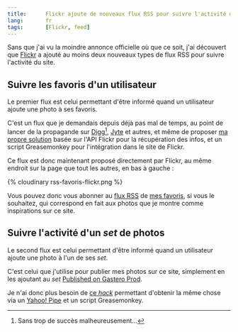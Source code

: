 ```yaml
---
title:      Flickr ajoute de nouveaux flux RSS pour suivre l'activité du site
lang:       fr
tags:       [Flickr, feed]
---
```


Sans que j'ai vu la moindre annonce officielle où que ce soit, j'ai découvert que [Flickr](https://flickr.com/) a ajouté au moins deux nouveaux types de flux RSS pour suivre l'activité du site.

## Suivre les favoris d'un utilisateur

Le premier flux est celui permettant d'être informé quand un utilisateur ajoute une photo à ses favoris.

C'est un flux que je demandais depuis déjà pas mal de temps, au point de lancer de la propagande sur [Digg](http://digg.com/software/Flickr_should_provide_RSS_feeds_for_favorites)[^1], [Jyte](http://jyte.com/cl/flickr-should-provide-rss-feeds-for-favorites) et autres, et même de proposer [ma propre solution](https://www.flickr.com/photos/nicolas-hoizey/405755351/) basée sur l'API Flickr pour la récupération des infos, et un script Greasemonkey pour l'intégration dans le site de Flickr.

Ce flux est donc maintenant proposé directement par Flickr, au même endroit sur la page que tout les autres, en bas à gauche :

{% cloudinary rss-favoris-flickr.png %}

Vous pouvez donc vous abonner au [flux RSS](http://api.flickr.com/services/feeds/photos_faves.gne?nsid=38608514@N00&lang=en-us&format=rss_200) de [mes favoris](https://flickr.com/photos/nicolas-hoizey/favorites/), si vous le souhaitez, qui correspond en fait aux photos que je montre comme inspirations sur ce site.

## Suivre l'activité d'un *set* de photos

Le second flux est celui permettant d'être informé quand un utilisateur ajoute une photo à l'un de ses *set*.

C'est celui que j'utilise pour publier mes photos sur ce site, simplement en les ajoutant au *set* [Published on Gastero Prod](https://www.flickr.com/photos/nicolas-hoizey/sets/72157603551083073/).

Je n'ai donc plus besoin de [ce *hack*](https://www.flickr.com/groups/flickrhacks/discuss/72157600063281311/) permettant d'obtenir la même chose via un [Yahoo! Pipe](http://pipes.yahoo.com/) et un script Greasemonkey.


[^1]: Sans trop de succès malheureusement…
